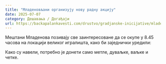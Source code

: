 ```yaml
---
title: "Младеновљани организују нову радну акцију"
date: 2025-07-07
category: Дешавања / Догађаји
url: https://backapalankavesti.com/drustvo/gradjanske-inicijative/mladenovljani-organizuju-novu-radnu-akciju1/
---
```


Мештани Младенова позивају све заинтересоване да се окупе у 8.45 часова на локацији великог игралишта, како би заједнички уредили:

Како су навели, потребно је донети само метле, дуваљке, ваљке и четке.
